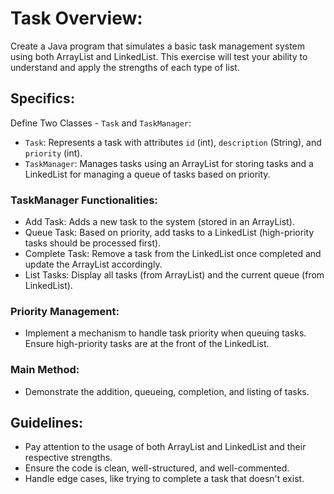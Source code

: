 # Task Overview:
Create a Java program that simulates a basic task management system using both ArrayList and LinkedList. This exercise will test your ability to understand and apply the strengths of each type of list.

## Specifics:
Define Two Classes - `Task` and `TaskManager`:

- `Task`: Represents a task with attributes `id` (int), `description` (String), and `priority` (int).
- `TaskManager`: Manages tasks using an ArrayList for storing tasks and a LinkedList for managing a queue of tasks based on priority.

### TaskManager Functionalities:

- Add Task: Adds a new task to the system (stored in an ArrayList).
- Queue Task: Based on priority, add tasks to a LinkedList (high-priority tasks should be processed first).
- Complete Task: Remove a task from the LinkedList once completed and update the ArrayList accordingly.
- List Tasks: Display all tasks (from ArrayList) and the current queue (from LinkedList).

### Priority Management:

- Implement a mechanism to handle task priority when queuing tasks. Ensure high-priority tasks are at the front of the LinkedList.

### Main Method:

- Demonstrate the addition, queueing, completion, and listing of tasks.

## Guidelines:
- Pay attention to the usage of both ArrayList and LinkedList and their respective strengths.
- Ensure the code is clean, well-structured, and well-commented.
- Handle edge cases, like trying to complete a task that doesn't exist.